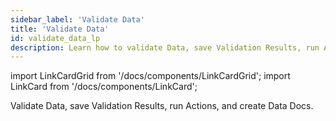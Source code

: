 ```yaml
---
sidebar_label: 'Validate Data'
title: 'Validate Data'
id: validate_data_lp
description: Learn how to validate Data, save Validation Results, run Actions, and create Data Docs.
---
```


import LinkCardGrid from '/docs/components/LinkCardGrid';
import LinkCard from '/docs/components/LinkCard';

<p class="DocItem__header-description">Validate Data, save Validation Results, run Actions, and create Data Docs.</p>

<LinkCardGrid>
  <LinkCard topIcon label="Run a Checkpoint to validate Data" description="Use a Checkpoint to validate Data" href="/docs/guides/validation/how_to_validate_data_by_running_a_checkpoint" icon="/img/validate_icon.svg" />
  <LinkCard topIcon label="Deploy a scheduled Checkpoint with cron" description="Deploy a scheduled Checkpoint with cron" href="/docs/guides/validation/advanced/how_to_deploy_a_scheduled_checkpoint_with_cron" icon="/img/deploy_icon.svg" />
  <LinkCard topIcon label="Get Data Docs URLs for use in custom Validation Actions" description="Create a custom Validation Action that includes a link to Data Docs" href="/docs/guides/validation/advanced/how_to_get_data_docs_urls_for_custom_validation_actions" icon="/img/data_doc_link_icon.svg" />
  <LinkCard topIcon label="Manage Checkpoints" description="Add validation data, create and configure Checkpoints, and pass in-mameory DataFrames" href="/docs/guides/validation/checkpoints/checkpoint_lp" icon="/img/checkpoint_icon.svg" />
  <LinkCard topIcon label="Configure Actions" description="Configure Actions to send Validation Result notifications, update Data Docs, and store Validation Results" href="/docs/guides/validation/validation_actions/actions_lp" icon="/img/configure_icon.svg" />
</LinkCardGrid>